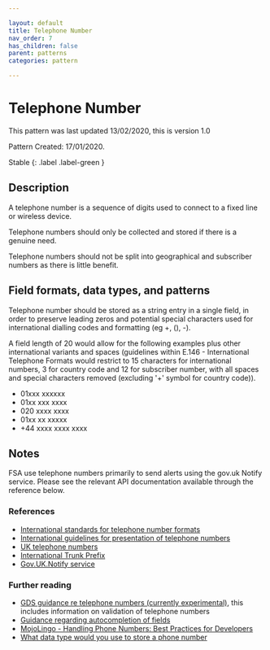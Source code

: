 ```yaml
---

layout: default
title: Telephone Number
nav_order: 7
has_children: false
parent: patterns
categories: pattern

---
```


# Telephone Number

This pattern was last updated 13/02/2020, this is version 1.0

Pattern Created: 17/01/2020.

Stable {: .label .label-green }

## Description

A telephone number is a sequence of digits used to connect to a fixed line or wireless device.  

Telephone numbers should only be collected and stored if there is a genuine need.

Telephone numbers should not be split into geographical and subscriber numbers as there is little benefit.

## Field formats, data types, and patterns

Telephone number should be stored as a string entry in a single field, in order to preserve leading zeros and potential special characters used for international dialling codes and formatting (eg +, (), -).

A field length of 20 would allow for the following examples plus other international variants and spaces (guidelines within E.146 - International Telephone Formats would restrict to 15 characters for international numbers, 3 for country code and 12 for subscriber number, with all spaces and special characters removed (excluding '+' symbol for country code)).

-   01xxx xxxxxx
-   01xx xxx xxxx
-   020 xxxx xxxx
-   01xx xx xxxxx
-   +44 xxxx xxxx xxxx

## Notes

FSA use telephone numbers primarily to send alerts using the gov.uk Notify service.  Please see the relevant API documentation available through the reference below.

### References

-   [International standards for telephone number formats](https://en.wikipedia.org/wiki/E.164)
-   [International guidelines for presentation of telephone numbers](https://en.wikipedia.org/wiki/E.123)
-   [UK telephone numbers](https://en.wikipedia.org/wiki/Telephone_numbers_in_the_United_Kingdom)
-   [International Trunk Prefix](https://en.wikipedia.org/wiki/Trunk_prefix)
-   [Gov.UK.Notify service](https://www.notifications.service.gov.uk/features)

### Further reading

-   [GDS guidance re telephone numbers (currently experimental)](https://design-system.service.gov.uk/patterns/telephone-numbers/), this includes information on validation of telephone numbers
-   [Guidance regarding autocompletion of fields](https://www.w3.org/WAI/WCAG21/Understanding/identify-input-purpose.html)
-   [MojoLingo - Handling Phone Numbers: Best Practices for Developers](https://mojolingo.com/blog/2015/best-practices-handling-phone-numbers/)
-   [What data type would you use to store a phone number](https://teamtreehouse.com/community/what-data-type-would-you-use-to-store-a-phone-number)
